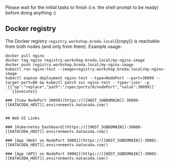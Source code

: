Please wait for the initial tasks to finish (i.e. the shell prompt to be ready) before doing anything :)

## Docker registry

The Docker registry `registry.workshop.breda.local`{{copy}} is reachable from both nodes (and only from them). Example usage:

```
docker pull nginx
docker tag nginx registry.workshop.breda.local/my-nginx-image
docker push registry.workshop.breda.local/my-nginx-image
kubectl run nginx-test --image=registry.workshop.breda.local/my-nginx-image
kubectl expose deployment nginx-test --type=NodePort --port=30099 --target-port=80 && kubectl patch svc nginx-test --type='json' -p '[{"op":"replace","path":"/spec/ports/0/nodePort","value":30099}]'
```{{execute}}

### [View NodePort 30099](https://[[HOST_SUBDOMAIN]]-30099-[[KATACODA_HOST]].environments.katacoda.com/)


## Web UI Links

### [Kubernetes Dashboard](https://[[HOST_SUBDOMAIN]]-30080-[[KATACODA_HOST]].environments.katacoda.com/)

### [App (Web) on NodePort 30001](https://[[HOST_SUBDOMAIN]]-30001-[[KATACODA_HOST]].environments.katacoda.com/)

### [App (API) on NodePort 30002](https://[[HOST_SUBDOMAIN]]-30002-[[KATACODA_HOST]].environments.katacoda.com/)
